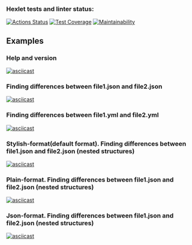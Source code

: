### Hexlet tests and linter status:
[![Actions Status](https://github.com/elvis178/frontend-project-46/actions/workflows/hexlet-check.yml/badge.svg)](https://github.com/elvis178/frontend-project-46/actions)
[![Test Coverage](https://api.codeclimate.com/v1/badges/771ca4408f4f6129d234/test_coverage)](https://codeclimate.com/github/elvis178/frontend-project-46/test_coverage)
[![Maintainability](https://api.codeclimate.com/v1/badges/771ca4408f4f6129d234/maintainability)](https://codeclimate.com/github/elvis178/frontend-project-46/maintainability)


## Examples
### Help and version
[![asciicast](https://asciinema.org/a/6JzFWUJ1O95PbsjEiiPNjJrNB.svg)](https://asciinema.org/a/6JzFWUJ1O95PbsjEiiPNjJrNB)

### Finding differences between file1.json and file2.json
[![asciicast](https://asciinema.org/a/B2KXMpxMQptBOcTg1yvnJaBmw.svg)](https://asciinema.org/a/B2KXMpxMQptBOcTg1yvnJaBmw)

### Finding differences between file1.yml and file2.yml
[![asciicast](https://asciinema.org/a/lsqCc5hHix2U4VwkEyvE2CIuQ.svg)](https://asciinema.org/a/lsqCc5hHix2U4VwkEyvE2CIuQ)

### Stylish-format(default format). Finding differences between file1.json and file2.json (nested structures)
[![asciicast](https://asciinema.org/a/g0cR0QBJhhM3cMYCQ4SGIi2Ac.svg)](https://asciinema.org/a/g0cR0QBJhhM3cMYCQ4SGIi2Ac)

### Plain-format. Finding differences between file1.json and file2.json (nested structures)
[![asciicast](https://asciinema.org/a/PZ9GV3Qdvjt9R7aLaN5RLJVqY.svg)](https://asciinema.org/a/PZ9GV3Qdvjt9R7aLaN5RLJVqY)

### Json-format. Finding differences between file1.json and file2.json (nested structures)
[![asciicast](https://asciinema.org/a/EYKUONFP6i3QKV3LDxK00vbFI.svg)](https://asciinema.org/a/EYKUONFP6i3QKV3LDxK00vbFI)

